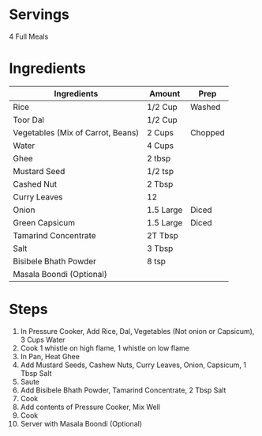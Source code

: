 # Servings
4 Full Meals

# Ingredients
| Ingredients | Amount | Prep
| ------------- | ------------- | ------------- |
| Rice | 1/2 Cup | Washed |
| Toor Dal | 1/2 Cup ||
| Vegetables (Mix of Carrot, Beans) | 2 Cups | Chopped |
| Water | 4 Cups ||
| Ghee | 2 tbsp ||
| Mustard Seed | 1/2 tsp ||
| Cashed Nut | 2 Tbsp ||
| Curry Leaves | 12 ||
| Onion | 1.5 Large | Diced |
| Green Capsicum | 1.5 Large | Diced |
| Tamarind Concentrate | 2T Tbsp||
| Salt | 3 Tbsp ||
| Bisibele Bhath Powder | 8 tsp ||
| Masala Boondi (Optional) ||

# Steps
1. In Pressure Cooker, Add Rice, Dal, Vegetables (Not onion or Capsicum), 3 Cups Water
2. Cook 1 whistle on high flame, 1 whistle on low flame
3. In Pan, Heat Ghee
4. Add Mustard Seeds, Cashew Nuts, Curry Leaves, Onion, Capsicum, 1 Tbsp Salt
5. Saute
6. Add Bisibele Bhath Powder, Tamarind Concentrate, 2 Tbsp Salt
7. Cook
8. Add contents of Pressure Cooker, Mix Well
9. Cook
10. Server with Masala Boondi (Optional)
